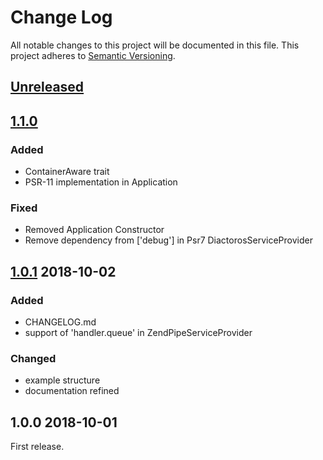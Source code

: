 Change Log
===========
All notable changes to this project will be documented in this file.
This project adheres to [Semantic Versioning](http://semver.org/).

## [Unreleased]

## [1.1.0]

### Added

- ContainerAware trait
- PSR-11 implementation in Application


### Fixed

- Removed Application Constructor
- Remove dependency from ['debug'] in Psr7 DiactorosServiceProvider

## [1.0.1] 2018-10-02

### Added

- CHANGELOG.md
- support of 'handler.queue' in ZendPipeServiceProvider

### Changed

- example structure
- documentation refined


## 1.0.0 2018-10-01

First release. 


[Unreleased]: https://github.com/linkeddatacenter/uSilex/compare/1.1.0...HEAD
[1.1.0]: https://github.com/linkeddatacenter/uSilex/compare/1.0.1...1.1.0
[1.0.1]: https://github.com/linkeddatacenter/uSilex/compare/1.0.0...1.0.1